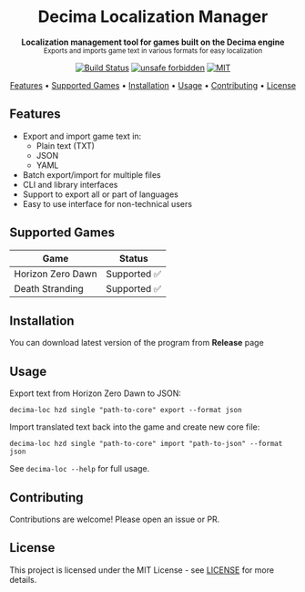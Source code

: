 <h1 align="center">Decima Localization Manager</h1>

<p align="center">
  <b>Localization management tool for games built on the Decima engine</b></br>
  <sub>Exports and imports game text in various formats for easy localization</sub>
</p>

<div align="center">
  
[![Build Status](https://github.com/YouKnow-sys/decima-loc/actions/workflows/rust.yml/badge.svg)](https://github.com/YouKnow-sys/decima-loc/actions?workflow=Rust%20CI)
[![unsafe forbidden](https://img.shields.io/badge/unsafe-forbidden-success.svg)](https://github.com/rust-secure-code/safety-dance/)
[![MIT](https://img.shields.io/badge/license-MIT-blue.svg)](https://github.com/YouKnow-sys/ar-reshaper/blob/master/LICENSE)

</div>

<p align="center">
  <a href="#features">Features</a> •
  <a href="#supported-games">Supported Games</a> •
  <a href="#installation">Installation</a> •
  <a href="#usage">Usage</a> •
  <a href="#contributing">Contributing</a> •
  <a href="#license">License</a>
</p>

## Features

- Export and import game text in:
  - Plain text (TXT)
  - JSON
  - YAML
- Batch export/import for multiple files
- CLI and library interfaces
- Support to export all or part of languages
- Easy to use interface for non-technical users

## Supported Games 

| Game                     | Status        |
|--------------------------|---------------|
| Horizon Zero Dawn        | Supported ✅  |
| Death Stranding          | Supported ✅  |

## Installation

You can download latest version of the program from **Release** page

## Usage

Export text from Horizon Zero Dawn to JSON:

```
decima-loc hzd single "path-to-core" export --format json
```

Import translated text back into the game and create new core file: 

```
decima-loc hzd single "path-to-core" import "path-to-json" --format json
```

See `decima-loc --help` for full usage.

## Contributing

Contributions are welcome! Please open an issue or PR.

## License 

This project is licensed under the MIT License - see [LICENSE](LICENSE) for more details.

